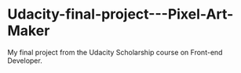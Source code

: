 # Udacity-final-project---Pixel-Art-Maker
My final project from the Udacity Scholarship course on Front-end Developer.

